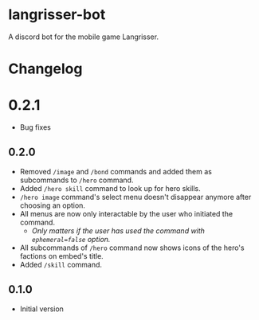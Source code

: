 # langrisser-bot

A discord bot for the mobile game Langrisser.

# Changelog

# 0.2.1
- Bug fixes

## 0.2.0
- Removed `/image` and `/bond` commands and added them as subcommands to `/hero` command.
- Added `/hero skill` command to look up for hero skills.
- `/hero image` command's select menu doesn't disappear anymore after choosing an option.
- All menus are now only interactable by the user who initiated the command.
  - *Only matters if the user has used the command with `ephemeral=false` option.*
- All subcommands of `/hero` command now shows icons of the hero's factions on embed's title.
- Added `/skill` command.

## 0.1.0
- Initial version